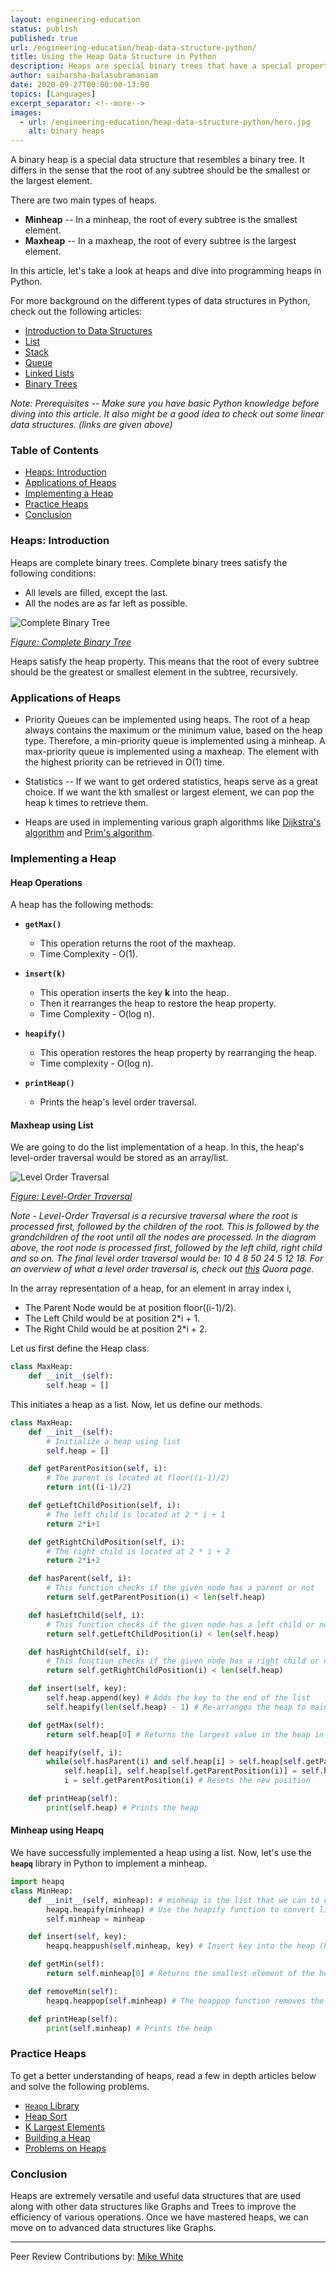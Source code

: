 ```yaml
---
layout: engineering-education
status: publish
published: true
url: /engineering-education/heap-data-structure-python/
title: Using the Heap Data Structure in Python
description: Heaps are special binary trees that have a special property. The key present at the root node of every sub-tree must be either the greatest or minimum among all the keys.
author: saiharsha-balasubramaniam
date: 2020-09-27T00:00:00-13:00
topics: [Languages]
excerpt_separator: <!--more-->
images:
  - url: /engineering-education/heap-data-structure-python/hero.jpg
    alt: binary heaps
---
```

A binary heap is a special data structure that resembles a binary tree. It differs in the sense that the root of any subtree should be the smallest or the largest element.
<!--more-->

There are two main types of heaps.

- **Minheap** -- In a minheap, the root of every subtree is the smallest element.
- **Maxheap** -- In a maxheap, the root of every subtree is the largest element.

In this article, let's take a look at heaps and dive into programming heaps in Python.

For more background on the different types of data structures in Python, check out the following articles:

- [Introduction to Data Structures](/engineering-education/data-structures-python-part-1/)
- [List](/engineering-education/list-data-structure-python/)
- [Stack](/engineering-education/stack-data-structure-python/)
- [Queue](/engineering-education/queue-data-structure-python/)
- [Linked Lists](/engineering-education/linked-list-data-structure-python/)
- [Binary Trees](/engineering-education/binary-tree-data-structure-python/)

*Note: Prerequisites -- Make sure you have basic Python knowledge before diving into this article. It also might be a good idea to check out some linear data structures. (links are given above)*

### Table of Contents
- [Heaps: Introduction](#heaps:-introduction)
- [Applications of Heaps](#applications-of-heaps)
- [Implementing a Heap](#implementing-a-heap)
- [Practice Heaps](#practice-heaps)
- [Conclusion](#conclusion)

### Heaps: Introduction
Heaps are complete binary trees. Complete binary trees satisfy the following conditions:

- All levels are filled, except the last.
- All the nodes are as far left as possible.

![Complete Binary Tree](/engineering-education/heap-data-structure-python/complete-binary-tree.png)

*[Figure: Complete Binary Tree](https://www.andrew.cmu.edu/course/15-121/lectures/Trees/trees.html)*

Heaps satisfy the heap property. This means that the root of every subtree should be the greatest or smallest element in the subtree, recursively.

### Applications of Heaps
- Priority Queues can be implemented using heaps. The root of a heap always contains the maximum or the minimum value, based on the heap type. Therefore, a min-priority queue is implemented using a minheap. A max-priority queue is implemented using a maxheap. The element with the highest priority can be retrieved in O(1) time.

- Statistics -- If we want to get ordered statistics, heaps serve as a great choice. If we want the kth smallest or largest element, we can pop the heap k times to retrieve them.

- Heaps are used in implementing various graph algorithms like [Dijkstra's algorithm](https://en.wikipedia.org/wiki/Dijkstra%27s_algorithm) and [Prim's algorithm](https://en.wikipedia.org/wiki/Prim%27s_algorithm).

### Implementing a Heap

#### Heap Operations
A heap has the following methods:

- **`getMax()`**

  - This operation returns the root of the maxheap.
  - Time Complexity - O(1).

- **`insert(k)`**

  - This operation inserts the key **k** into the heap.
  - Then it rearranges the heap to restore the heap property.
  - Time Complexity - O(log n).

- **`heapify()`**

  - This operation restores the heap property by rearranging the heap.
  - Time complexity - O(log n).

- **`printHeap()`**

  - Prints the heap's level order traversal.

#### Maxheap using List
We are going to do the list implementation of a heap. In this, the heap's level-order traversal would be stored as an array/list.

![Level Order Traversal](/engineering-education/heap-data-structure-python/level-order-traversal.png)

*[Figure: Level-Order Traversal](https://qph.fs.quoracdn.net/main-qimg-0ddd0cbca44f70d7845cc2caba5a0853)*

*Note - Level-Order Traversal is a recursive traversal where the root is processed first, followed by the children of the root. This is followed by the grandchildren of the root until all the nodes are processed. In the diagram above, the root node is processed first, followed by the left child, right child and so on. The final level order traversal would be: 10 4 8 50 24 5 12 18. For an overview of what a level order traversal is, check out [this](https://www.quora.com/What-is-level-order-traversal-in-a-binary-tree) Quora page.*

In the array representation of a heap, for an element in array index i,

- The Parent Node would be at position floor((i-1)/2).
- The Left Child would be at position 2\*i + 1.
- The Right Child would be at position 2\*i + 2.

Let us first define the Heap class.

```Python
class MaxHeap:
    def __init__(self):
        self.heap = []
```

This initiates a heap as a list. Now, let us define our methods.

```Python
class MaxHeap:
    def __init__(self):
        # Initialize a heap using list
        self.heap = []

    def getParentPosition(self, i):
        # The parent is located at floor((i-1)/2)
        return int((i-1)/2)

    def getLeftChildPosition(self, i):
        # The left child is located at 2 * i + 1
        return 2*i+1

    def getRightChildPosition(self, i):
        # The right child is located at 2 * i + 2
        return 2*i+2

    def hasParent(self, i):
        # This function checks if the given node has a parent or not
        return self.getParentPosition(i) < len(self.heap)

    def hasLeftChild(self, i):
        # This function checks if the given node has a left child or not
        return self.getLeftChildPosition(i) < len(self.heap)

    def hasRightChild(self, i):
        # This function checks if the given node has a right child or not
        return self.getRightChildPosition(i) < len(self.heap)

    def insert(self, key):
        self.heap.append(key) # Adds the key to the end of the list
        self.heapify(len(self.heap) - 1) # Re-arranges the heap to maintain the heap property

    def getMax(self):
        return self.heap[0] # Returns the largest value in the heap in O(1) time.

    def heapify(self, i):
        while(self.hasParent(i) and self.heap[i] > self.heap[self.getParentPosition(i)]): # Loops until it reaches a leaf node
            self.heap[i], self.heap[self.getParentPosition(i)] = self.heap[self.getParentPosition(i)], self.heap[i] # Swap the values
            i = self.getParentPosition(i) # Resets the new position

    def printHeap(self):
        print(self.heap) # Prints the heap
```

#### Minheap using Heapq
We have successfully implemented a heap using a list. Now, let's use the **`heapq`** library in Python to implement a minheap.

```Python
import heapq
class MinHeap:
    def __init__(self, minheap): # minheap is the list that we can to convert to a heap
        heapq.heapify(minheap) # Use the heapify function to convert list to a heap
        self.minheap = minheap

    def insert(self, key):
        heapq.heappush(self.minheap, key) # Insert key into the heap (heapq automatically maintains the heap property)

    def getMin(self):
        return self.minheap[0] # Returns the smallest element of the heap in O(1) time

    def removeMin(self):
        heapq.heappop(self.minheap) # The heappop function removes the smallest element in the heap

    def printHeap(self):
        print(self.minheap) # Prints the heap
```

### Practice Heaps
To get a better understanding of heaps, read a few in depth articles below and solve the following problems.

- [`Heapq` Library ](https://docs.python.org/3/library/heapq.html)
- [Heap Sort](https://www.geeksforgeeks.org/heap-sort/)
- [K Largest Elements](https://www.geeksforgeeks.org/k-largestor-smallest-elements-in-an-array/)
- [Building a Heap](https://www.geeksforgeeks.org/time-complexity-of-building-a-heap/)
- [Problems on Heaps](https://leetcode.com/tag/heap/)

### Conclusion
Heaps are extremely versatile and useful data structures that are used along with other data structures like Graphs and Trees to improve the efficiency of various operations. Once we have mastered heaps, we can move on to advanced data structures like Graphs.

---
Peer Review Contributions by: [Mike White](/engineering-education/authors/mike-white/)
